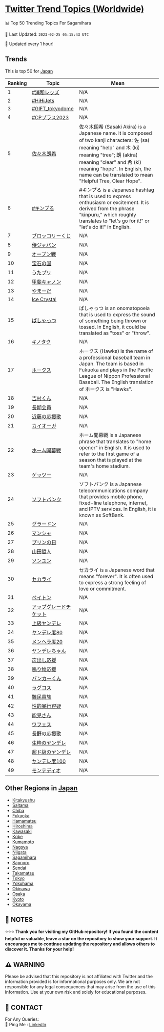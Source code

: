 [Twitter Trend Topics (Worldwide)](https://github.com/ErcinDedeoglu/Twitter-Trend-Topics)
==========


📊 Top 50 Trending Topics For Sagamihara

📆 Last Updated: `2023-02-25 05:15:43 UTC`

🔧 Updated every 1 hour!


## Trends

This is top 50 for [Japan](</Japan>)

| Ranking | Topic | Mean |
| ------- | ------------ | ------------ |
| 1 | [#浦和レッズ](http://twitter.com/search?q=%23%e6%b5%a6%e5%92%8c%e3%83%ac%e3%83%83%e3%82%ba) | N/A |
| 2 | [#HiHiJets](http://twitter.com/search?q=%23HiHiJets) | N/A |
| 3 | [#GIFT_tokyodome](http://twitter.com/search?q=%23GIFT_tokyodome) | N/A |
| 4 | [#CPプラス2023](http://twitter.com/search?q=%23CP%e3%83%97%e3%83%a9%e3%82%b92023) | N/A |
| 5 | [佐々木朗希](http://twitter.com/search?q=%e4%bd%90%e3%80%85%e6%9c%a8%e6%9c%97%e5%b8%8c) | 佐々木朗希 (Sasaki Akira) is a Japanese name. It is composed of two kanji characters: 佐 (sa) meaning "help" and 木 (ki) meaning "tree"; 朗 (akira) meaning "clear" and 希 (ki) meaning "hope". In English, the name can be translated to mean "Helpful Tree, Clear Hope". |
| 6 | [#キンプる](http://twitter.com/search?q=%23%e3%82%ad%e3%83%b3%e3%83%97%e3%82%8b) | #キンプる is a Japanese hashtag that is used to express enthusiasm or excitement. It is derived from the phrase "kinpuru," which roughly translates to "let's go for it!" or "let's do it!" in English. |
| 7 | [ブロッコリーくじ](http://twitter.com/search?q=%e3%83%96%e3%83%ad%e3%83%83%e3%82%b3%e3%83%aa%e3%83%bc%e3%81%8f%e3%81%98) | N/A |
| 8 | [侍ジャパン](http://twitter.com/search?q=%e4%be%8d%e3%82%b8%e3%83%a3%e3%83%91%e3%83%b3) | N/A |
| 9 | [オープン戦](http://twitter.com/search?q=%e3%82%aa%e3%83%bc%e3%83%97%e3%83%b3%e6%88%a6) | N/A |
| 10 | [宝石の国](http://twitter.com/search?q=%e5%ae%9d%e7%9f%b3%e3%81%ae%e5%9b%bd) | N/A |
| 11 | [うたプリ](http://twitter.com/search?q=%e3%81%86%e3%81%9f%e3%83%97%e3%83%aa) | N/A |
| 12 | [甲斐キャノン](http://twitter.com/search?q=%e7%94%b2%e6%96%90%e3%82%ad%e3%83%a3%e3%83%8e%e3%83%b3) | N/A |
| 13 | [やまーだ](http://twitter.com/search?q=%e3%82%84%e3%81%be%e3%83%bc%e3%81%a0) | N/A |
| 14 | [Ice Crystal](http://twitter.com/search?q=Ice+Crystal) | N/A |
| 15 | [ぱしゃっつ](http://twitter.com/search?q=%e3%81%b1%e3%81%97%e3%82%83%e3%81%a3%e3%81%a4) | ぱしゃっつ is an onomatopoeia that is used to express the sound of something being thrown or tossed. In English, it could be translated as "toss" or "throw". |
| 16 | [キノタク](http://twitter.com/search?q=%e3%82%ad%e3%83%8e%e3%82%bf%e3%82%af) | N/A |
| 17 | [ホークス](http://twitter.com/search?q=%e3%83%9b%e3%83%bc%e3%82%af%e3%82%b9) | ホークス (Hawks) is the name of a professional baseball team in Japan. The team is based in Fukuoka and plays in the Pacific League of Nippon Professional Baseball. The English translation of ホークス is "Hawks". |
| 18 | [吉村くん](http://twitter.com/search?q=%e5%90%89%e6%9d%91%e3%81%8f%e3%82%93) | N/A |
| 19 | [長期会員](http://twitter.com/search?q=%e9%95%b7%e6%9c%9f%e4%bc%9a%e5%93%a1) | N/A |
| 20 | [近藤の応援歌](http://twitter.com/search?q=%e8%bf%91%e8%97%a4%e3%81%ae%e5%bf%9c%e6%8f%b4%e6%ad%8c) | N/A |
| 21 | [カイオーガ](http://twitter.com/search?q=%e3%82%ab%e3%82%a4%e3%82%aa%e3%83%bc%e3%82%ac) | N/A |
| 22 | [ホーム開幕戦](http://twitter.com/search?q=%e3%83%9b%e3%83%bc%e3%83%a0%e9%96%8b%e5%b9%95%e6%88%a6) | ホーム開幕戦 is a Japanese phrase that translates to "home opener" in English. It is used to refer to the first game of a season that is played at the team's home stadium. |
| 23 | [ゲッツー](http://twitter.com/search?q=%e3%82%b2%e3%83%83%e3%83%84%e3%83%bc) | N/A |
| 24 | [ソフトバンク](http://twitter.com/search?q=%e3%82%bd%e3%83%95%e3%83%88%e3%83%90%e3%83%b3%e3%82%af) | ソフトバンク is a Japanese telecommunications company that provides mobile phone, fixed-line telephone, internet, and IPTV services. In English, it is known as SoftBank. |
| 25 | [グラードン](http://twitter.com/search?q=%e3%82%b0%e3%83%a9%e3%83%bc%e3%83%89%e3%83%b3) | N/A |
| 26 | [マンシャ](http://twitter.com/search?q=%e3%83%9e%e3%83%b3%e3%82%b7%e3%83%a3) | N/A |
| 27 | [プリンの日](http://twitter.com/search?q=%e3%83%97%e3%83%aa%e3%83%b3%e3%81%ae%e6%97%a5) | N/A |
| 28 | [山田哲人](http://twitter.com/search?q=%e5%b1%b1%e7%94%b0%e5%93%b2%e4%ba%ba) | N/A |
| 29 | [ソンユン](http://twitter.com/search?q=%e3%82%bd%e3%83%b3%e3%83%a6%e3%83%b3) | N/A |
| 30 | [セカライ](http://twitter.com/search?q=%e3%82%bb%e3%82%ab%e3%83%a9%e3%82%a4) | セカライ is a Japanese word that means "forever". It is often used to express a strong feeling of love or commitment. |
| 31 | [ペイトン](http://twitter.com/search?q=%e3%83%9a%e3%82%a4%e3%83%88%e3%83%b3) | N/A |
| 32 | [アップグレードチケット](http://twitter.com/search?q=%e3%82%a2%e3%83%83%e3%83%97%e3%82%b0%e3%83%ac%e3%83%bc%e3%83%89%e3%83%81%e3%82%b1%e3%83%83%e3%83%88) | N/A |
| 33 | [上級ヤンデレ](http://twitter.com/search?q=%e4%b8%8a%e7%b4%9a%e3%83%a4%e3%83%b3%e3%83%87%e3%83%ac) | N/A |
| 34 | [ヤンデレ度80](http://twitter.com/search?q=%e3%83%a4%e3%83%b3%e3%83%87%e3%83%ac%e5%ba%a680) | N/A |
| 35 | [メンヘラ度20](http://twitter.com/search?q=%e3%83%a1%e3%83%b3%e3%83%98%e3%83%a9%e5%ba%a620) | N/A |
| 36 | [ヤンデレちゃん](http://twitter.com/search?q=%e3%83%a4%e3%83%b3%e3%83%87%e3%83%ac%e3%81%a1%e3%82%83%e3%82%93) | N/A |
| 37 | [声出し応援](http://twitter.com/search?q=%e5%a3%b0%e5%87%ba%e3%81%97%e5%bf%9c%e6%8f%b4) | N/A |
| 38 | [鳴り物応援](http://twitter.com/search?q=%e9%b3%b4%e3%82%8a%e7%89%a9%e5%bf%9c%e6%8f%b4) | N/A |
| 39 | [バンカーくん](http://twitter.com/search?q=%e3%83%90%e3%83%b3%e3%82%ab%e3%83%bc%e3%81%8f%e3%82%93) | N/A |
| 40 | [ラグコス](http://twitter.com/search?q=%e3%83%a9%e3%82%b0%e3%82%b3%e3%82%b9) | N/A |
| 41 | [難民貴族](http://twitter.com/search?q=%e9%9b%a3%e6%b0%91%e8%b2%b4%e6%97%8f) | N/A |
| 42 | [性的暴行容疑](http://twitter.com/search?q=%e6%80%a7%e7%9a%84%e6%9a%b4%e8%a1%8c%e5%ae%b9%e7%96%91) | N/A |
| 43 | [能見さん](http://twitter.com/search?q=%e8%83%bd%e8%a6%8b%e3%81%95%e3%82%93) | N/A |
| 44 | [ワフェス](http://twitter.com/search?q=%e3%83%af%e3%83%95%e3%82%a7%e3%82%b9) | N/A |
| 45 | [長野の応援歌](http://twitter.com/search?q=%e9%95%b7%e9%87%8e%e3%81%ae%e5%bf%9c%e6%8f%b4%e6%ad%8c) | N/A |
| 46 | [生粋のヤンデレ](http://twitter.com/search?q=%e7%94%9f%e7%b2%8b%e3%81%ae%e3%83%a4%e3%83%b3%e3%83%87%e3%83%ac) | N/A |
| 47 | [超ド級のヤンデレ](http://twitter.com/search?q=%e8%b6%85%e3%83%89%e7%b4%9a%e3%81%ae%e3%83%a4%e3%83%b3%e3%83%87%e3%83%ac) | N/A |
| 48 | [ヤンデレ度100](http://twitter.com/search?q=%e3%83%a4%e3%83%b3%e3%83%87%e3%83%ac%e5%ba%a6100) | N/A |
| 49 | [モンテディオ](http://twitter.com/search?q=%e3%83%a2%e3%83%b3%e3%83%86%e3%83%87%e3%82%a3%e3%82%aa) | N/A |



## Other Regions in [Japan](</Japan>)

* [Kitakyushu](</Japan/Kitakyushu.md>)
* [Saitama](</Japan/Saitama.md>)
* [Chiba](</Japan/Chiba.md>)
* [Fukuoka](</Japan/Fukuoka.md>)
* [Hamamatsu](</Japan/Hamamatsu.md>)
* [Hiroshima](</Japan/Hiroshima.md>)
* [Kawasaki](</Japan/Kawasaki.md>)
* [Kobe](</Japan/Kobe.md>)
* [Kumamoto](</Japan/Kumamoto.md>)
* [Nagoya](</Japan/Nagoya.md>)
* [Niigata](</Japan/Niigata.md>)
* [Sagamihara](</Japan/Sagamihara.md>)
* [Sapporo](</Japan/Sapporo.md>)
* [Sendai](</Japan/Sendai.md>)
* [Takamatsu](</Japan/Takamatsu.md>)
* [Tokyo](</Japan/Tokyo.md>)
* [Yokohama](</Japan/Yokohama.md>)
* [Okinawa](</Japan/Okinawa.md>)
* [Osaka](</Japan/Osaka.md>)
* [Kyoto](</Japan/Kyoto.md>)
* [Okayama](</Japan/Okayama.md>)



## 📝 NOTES

⭐⭐⭐ **Thank you for visiting my GitHub repository! If you found the content helpful or valuable, leave a star on the repository to show your support. It encourages me to continue updating the repository and allows others to discover it. Thanks for your help!**


## ⚠️ WARNING

Please be advised that this repository is not affiliated with Twitter and the information provided is for informational purposes only. We are not responsible for any legal consequences that may arise from the use of this information. Use at your own risk and solely for educational purposes.


## 📨 CONTACT

 For Any Queries:  
            🏓 Ping Me : [LinkedIn](https://www.linkedin.com/in/ercindedeoglu/)
